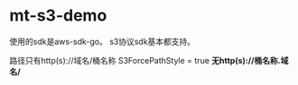 # mt-s3-demo


使用的sdk是aws-sdk-go。
s3协议sdk基本都支持。

路径只有http(s)://域名/桶名称
S3ForcePathStyle = true
**无http(s)://桶名称.域名/**